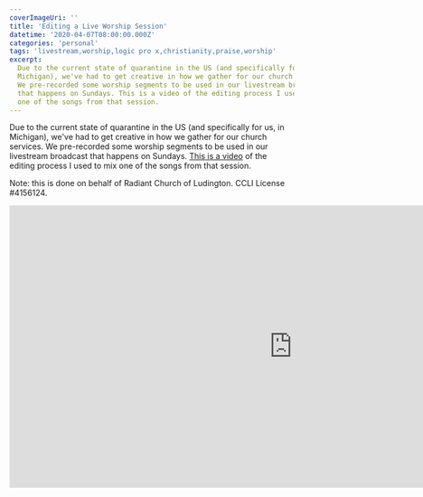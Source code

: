 ```yaml
---
coverImageUri: ''
title: 'Editing a Live Worship Session'
datetime: '2020-04-07T08:00:00.000Z'
categories: 'personal'
tags: 'livestream,worship,logic pro x,christianity,praise,worship'
excerpt:
  Due to the current state of quarantine in the US (and specifically for us, in
  Michigan), we've had to get creative in how we gather for our church services.
  We pre-recorded some worship segments to be used in our livestream broadcast
  that happens on Sundays. This is a video of the editing process I used to mix
  one of the songs from that session.
---
```


Due to the current state of quarantine in the US (and specifically for us, in
Michigan), we've had to get creative in how we gather for our church services.
We pre-recorded some worship segments to be used in our livestream broadcast
that happens on Sundays. [This is a video](https://youtu.be/uT6kdwh_yCM) of the
editing process I used to mix one of the songs from that session.

Note: this is done on behalf of Radiant Church of Ludington. CCLI License
\#4156124.

<iframe width="1000" height="500" src="https://www.youtube-nocookie.com/embed/uT6kdwh_yCM" frameborder="0" allow="accelerometer; autoplay; encrypted-media; gyroscope; picture-in-picture" allowfullscreen></iframe>
